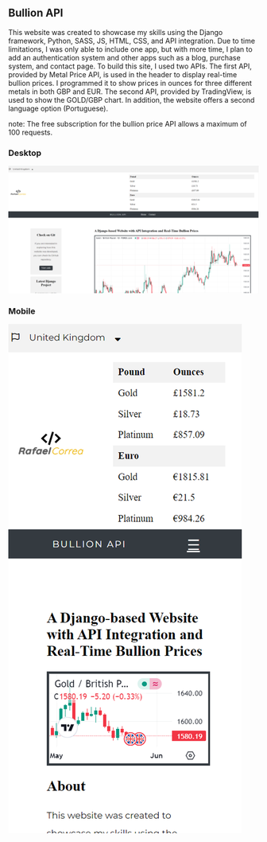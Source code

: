 ## Bullion API

This website was created to showcase my skills using the Django framework, Python, SASS, JS, HTML, CSS, and API integration. Due to time limitations, I was only able to include one app, but with more time, I plan to add an authentication system and other apps such as a blog, purchase system, and contact page. To build this site, I used two APIs. The first API, provided by Metal Price API, is used in the header to display real-time bullion prices. I programmed it to show prices in ounces for three different metals in both GBP and EUR. The second API, provided by TradingView, is used to show the GOLD/GBP chart. In addition, the website offers a second language option (Portuguese).

note: The free subscription for the bullion price API allows a maximum of 100 requests.

### Desktop

![Desktop](static/media/Screenshot_1.png)

### Mobile

![Mobile](static/media/Screenshot_2.png)